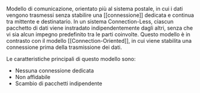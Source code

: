 Modello di comunicazione, orientato più al sistema postale, in cui i dati vengono trasmessi senza stabilire una [[connessione]] dedicata e continua tra mittente e destinatario. In un sistema Connection-Less, ciascun pacchetto di dati viene instradato indipendentemente dagli altri, senza che vi sia alcun impegno predefinito tra le parti coinvolte. Questo modello è in contrasto con il modello [[Connection-Oriented]], in cui viene stabilita una connessione prima della trasmissione dei dati.

Le caratteristiche principali di questo modello sono:

- Nessuna connessione dedicata
- Non affidabile
- Scambio di pacchetti indipendente

